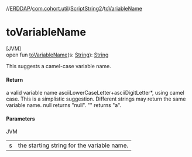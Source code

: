 //[ERDDAP](../../../index.md)/[com.cohort.util](../index.md)/[ScriptString2](index.md)/[toVariableName](to-variable-name.md)

# toVariableName

[JVM]\
open fun [toVariableName](to-variable-name.md)(s: [String](https://docs.oracle.com/en/java/javase/17/docs/api/java.base/java/lang/String.html)): [String](https://docs.oracle.com/en/java/javase/17/docs/api/java.base/java/lang/String.html)

This suggests a camel-case variable name.

#### Return

a valid variable name asciiLowerCaseLetter+asciiDigitLetter*, using camel case. This is a simplistic suggestion. Different strings may return the same variable name. null returns &quot;null&quot;. &quot;&quot; returns &quot;a&quot;.

#### Parameters

JVM

| | |
|---|---|
| s | the starting string for the variable name. |